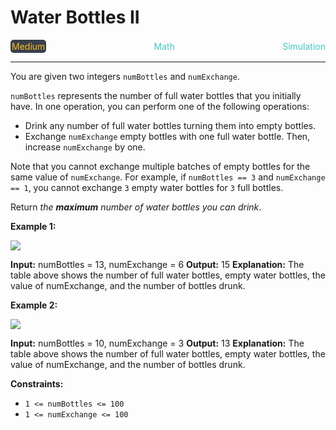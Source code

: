 # Water Bottles II

<div style="display: flex; justify-content: space-between; align-items: center">
<div style="color: #fac31d;
padding: 2px; background-color: #3a3f4b; border-radius: 5px;">Medium</div>
<div style="color: #46c6c2">Math</div>
<div style="color: #46c6c2">Simulation</div>
</div>

---

You are given two integers `numBottles` and `numExchange`.

`numBottles` represents the number of full water bottles that you initially have. In one operation, you can perform one of the following operations:

*   Drink any number of full water bottles turning them into empty bottles.
*   Exchange `numExchange` empty bottles with one full water bottle. Then, increase `numExchange` by one.

Note that you cannot exchange multiple batches of empty bottles for the same value of `numExchange`. For example, if `numBottles == 3` and `numExchange == 1`, you cannot exchange `3` empty water bottles for `3` full bottles.

Return _the **maximum** number of water bottles you can drink_.

**Example 1:**

![](https://assets.leetcode.com/uploads/2024/01/28/exampleone1.png)

**Input:** numBottles = 13, numExchange = 6
**Output:** 15
**Explanation:** The table above shows the number of full water bottles, empty water bottles, the value of numExchange, and the number of bottles drunk.

**Example 2:**

![](https://assets.leetcode.com/uploads/2024/01/28/example231.png)

**Input:** numBottles = 10, numExchange = 3
**Output:** 13
**Explanation:** The table above shows the number of full water bottles, empty water bottles, the value of numExchange, and the number of bottles drunk.

**Constraints:**

*   `1 <= numBottles <= 100`
*   `1 <= numExchange <= 100`